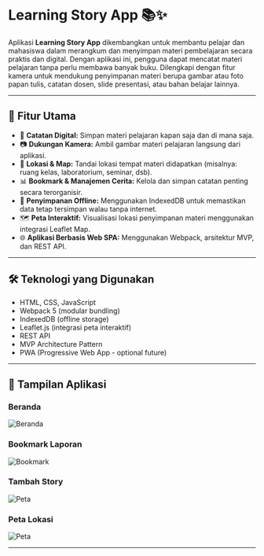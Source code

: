 # Learning Story App 📚✨

Aplikasi **Learning Story App** dikembangkan untuk membantu pelajar dan mahasiswa dalam merangkum dan menyimpan materi pembelajaran secara praktis dan digital. Dengan aplikasi ini, pengguna dapat mencatat materi pelajaran tanpa perlu membawa banyak buku. Dilengkapi dengan fitur kamera untuk mendukung penyimpanan materi berupa gambar atau foto papan tulis, catatan dosen, slide presentasi, atau bahan belajar lainnya.

---

## 🚀 Fitur Utama

- 📌 **Catatan Digital:** Simpan materi pelajaran kapan saja dan di mana saja.
- 📷 **Dukungan Kamera:** Ambil gambar materi pelajaran langsung dari aplikasi.
- 📍 **Lokasi & Map:** Tandai lokasi tempat materi didapatkan (misalnya: ruang kelas, laboratorium, seminar, dsb).
- 📊 **Bookmark & Manajemen Cerita:** Kelola dan simpan catatan penting secara terorganisir.
- 💾 **Penyimpanan Offline:** Menggunakan IndexedDB untuk memastikan data tetap tersimpan walau tanpa internet.
- 🗺️ **Peta Interaktif:** Visualisasi lokasi penyimpanan materi menggunakan integrasi Leaflet Map.
- 🌐 **Aplikasi Berbasis Web SPA:** Menggunakan Webpack, arsitektur MVP, dan REST API.

---

## 🛠️ Teknologi yang Digunakan

- HTML, CSS, JavaScript
- Webpack 5 (modular bundling)
- IndexedDB (offline storage)
- Leaflet.js (integrasi peta interaktif)
- REST API
- MVP Architecture Pattern
- PWA (Progressive Web App - optional future)

---

## 📸 Tampilan Aplikasi
### Beranda
![Beranda](public/images/screenshots/002.png)

### Bookmark Laporan
![Bookmark](public/images/screenshots/005.png)

### Tambah Story
![Peta](public/images/screenshots/004.png)

### Peta Lokasi
![Peta](public/images/screenshots/003.png)

---
